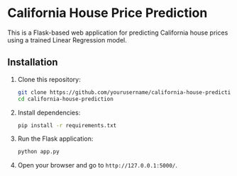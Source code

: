 # California House Price Prediction
This is a Flask-based web application for predicting California house prices using a trained Linear Regression model.

## Installation
1. Clone this repository:
   ```bash
   git clone https://github.com/yourusername/california-house-prediction.git
   cd california-house-prediction
   ```
2. Install dependencies:
   ```bash
   pip install -r requirements.txt
   ```
3. Run the Flask application:
   ```bash
   python app.py
   ```
4. Open your browser and go to `http://127.0.0.1:5000/`.

